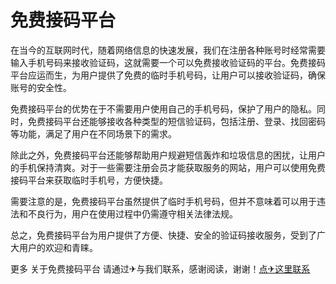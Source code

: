 # 免费接码平台

在当今的互联网时代，随着网络信息的快速发展，我们在注册各种账号时经常需要输入手机号码来接收验证码，这就需要一个可以免费接收验证码的平台。免费接码平台应运而生，为用户提供了免费的临时手机号码，让用户可以接收验证码，确保账号的安全性。

免费接码平台的优势在于不需要用户使用自己的手机号码，保护了用户的隐私。同时，免费接码平台还能够接收各种类型的短信验证码，包括注册、登录、找回密码等功能，满足了用户在不同场景下的需求。

除此之外，免费接码平台还能够帮助用户规避短信轰炸和垃圾信息的困扰，让用户的手机保持清爽。对于一些需要注册会员才能获取服务的网站，用户可以使用免费接码平台来获取临时手机号，方便快捷。

需要注意的是，免费接码平台虽然提供了临时手机号码，但并不意味着可以用于违法和不良行为，用户在使用过程中仍需遵守相关法律法规。

总之，免费接码平台为用户提供了方便、快捷、安全的验证码接收服务，受到了广大用户的欢迎和青睐。

更多 关于免费接码平台 请通过✈与我们联系，感谢阅读，谢谢！[点✈这里联系](https://w.k02.cc)